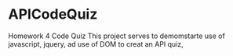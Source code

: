 # APICodeQuiz
Homework 4 Code Quiz
This project serves to demomstarte use of javascript, jquery, ad use of DOM to creat an API quiz, 
